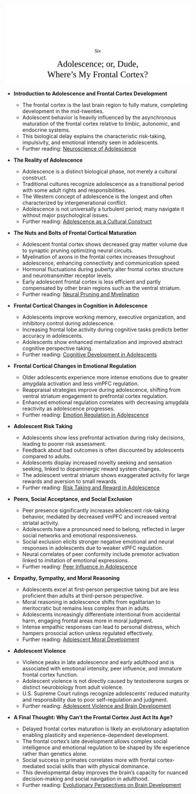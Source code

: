 ![06-adolescence](06-adolescence.best.png)

- **Introduction to Adolescence and Frontal Cortex Development**
  - The frontal cortex is the last brain region to fully mature, completing development in the mid-twenties.
  - Adolescent behavior is heavily influenced by the asynchronous maturation of the frontal cortex relative to limbic, autonomic, and endocrine systems.
  - This biological delay explains the characteristic risk-taking, impulsivity, and emotional intensity seen in adolescents.
  - Further reading: [Neuroscience of Adolescence](https://www.ncbi.nlm.nih.gov/pmc/articles/PMC2971509/)

- **The Reality of Adolescence**
  - Adolescence is a distinct biological phase, not merely a cultural construct.
  - Traditional cultures recognize adolescence as a transitional period with some adult rights and responsibilities.
  - The Western concept of adolescence is the longest and often characterized by intergenerational conflict.
  - Adolescence is not universally a turbulent period; many navigate it without major psychological issues.
  - Further reading: [Adolescence as a Cultural Construct](https://www.tandfonline.com/doi/abs/10.1080/00918369.2009.10112946)

- **The Nuts and Bolts of Frontal Cortical Maturation**
  - Adolescent frontal cortex shows decreased gray matter volume due to synaptic pruning optimizing neural circuits.
  - Myelination of axons in the frontal cortex increases throughout adolescence, enhancing connectivity and communication speed.
  - Hormonal fluctuations during puberty alter frontal cortex structure and neurotransmitter receptor levels.
  - Early adolescent frontal cortex is less efficient and partly compensated by other brain regions such as the ventral striatum.
  - Further reading: [Neural Pruning and Myelination](https://www.ncbi.nlm.nih.gov/pmc/articles/PMC4500787/)

- **Frontal Cortical Changes in Cognition in Adolescence**
  - Adolescents improve working memory, executive organization, and inhibitory control during adolescence.
  - Increasing frontal lobe activity during cognitive tasks predicts better accuracy in adolescents.
  - Adolescents show enhanced mentalization and improved abstract cognitive perspective taking.
  - Further reading: [Cognitive Development in Adolescents](https://www.sciencedirect.com/science/article/abs/pii/S1053811917308779)

- **Frontal Cortical Changes in Emotional Regulation**
  - Older adolescents experience more intense emotions due to greater amygdala activation and less vmPFC regulation.
  - Reappraisal strategies improve during adolescence, shifting from ventral striatum engagement to prefrontal cortex regulation.
  - Enhanced emotional regulation correlates with decreasing amygdala reactivity as adolescence progresses.
  - Further reading: [Emotion Regulation in Adolescence](https://www.frontiersin.org/articles/10.3389/fpsyg.2016.01957/full)

- **Adolescent Risk Taking**
  - Adolescents show less prefrontal activation during risky decisions, leading to poorer risk assessment.
  - Feedback about bad outcomes is often discounted by adolescents compared to adults.
  - Adolescents display increased novelty seeking and sensation seeking, linked to dopaminergic reward system changes.
  - The adolescent ventral striatum shows exaggerated activity for large rewards and aversion to small rewards.
  - Further reading: [Risk Taking and Reward in Adolescence](https://journals.sagepub.com/doi/10.1177/1745691614528522)

- **Peers, Social Acceptance, and Social Exclusion**
  - Peer presence significantly increases adolescent risk-taking behavior, mediated by decreased vmPFC and increased ventral striatal activity.
  - Adolescents have a pronounced need to belong, reflected in larger social networks and emotional responsiveness.
  - Social exclusion elicits stronger negative emotional and neural responses in adolescents due to weaker vlPFC regulation.
  - Neural correlates of peer conformity include premotor activation linked to imitation of emotional expressions.
  - Further reading: [Peer Influence in Adolescence](https://www.sciencedirect.com/science/article/abs/pii/S0149763416304009)

- **Empathy, Sympathy, and Moral Reasoning**
  - Adolescents excel at first-person perspective taking but are less proficient than adults at third-person perspective.
  - Moral reasoning in adolescence shifts from egalitarian to meritocratic but remains less complex than in adults.
  - Adolescents increasingly differentiate intentional from accidental harm, engaging frontal areas more in moral judgment.
  - Intense empathic responses can lead to personal distress, which hampers prosocial action unless regulated effectively.
  - Further reading: [Adolescent Moral Development](https://www.sciencedirect.com/science/article/abs/pii/S0272735816301719)

- **Adolescent Violence**
  - Violence peaks in late adolescence and early adulthood and is associated with emotional intensity, peer influence, and immature frontal cortex function.
  - Adolescent violence is not directly caused by testosterone surges or distinct neurobiology from adult violence.
  - U.S. Supreme Court rulings recognize adolescents’ reduced maturity and responsibility due to poor self-regulation and judgment.
  - Further reading: [Adolescent Violence and Brain Development](https://jamanetwork.com/journals/jamapsychiatry/fullarticle/1107471)

- **A Final Thought: Why Can’t the Frontal Cortex Just Act Its Age?**
  - Delayed frontal cortex maturation is likely an evolutionary adaptation enabling plasticity and experience-dependent development.
  - The frontal cortex’s late development allows complex social intelligence and emotional regulation to be shaped by life experience rather than genetics alone.
  - Social success in primates correlates more with frontal cortex-mediated social skills than with physical dominance.
  - This developmental delay improves the brain’s capacity for nuanced decision-making and social navigation in adulthood.
  - Further reading: [Evolutionary Perspectives on Brain Development](https://www.ncbi.nlm.nih.gov/pmc/articles/PMC3657685/)
